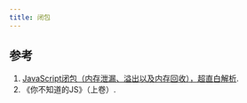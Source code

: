 ```yaml
---
title: 闭包
---
```


## 参考

1. [JavaScript闭包（内存泄漏、溢出以及内存回收），超直白解析](https://www.cnblogs.com/mingo233/p/13582147.html).
2. 《你不知道的JS》（上卷）.